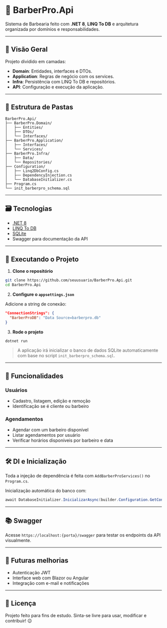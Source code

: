 # 💼 BarberPro.Api

Sistema de Barbearia feito com **.NET 8**, **LINQ To DB** e arquitetura organizada por domínios e responsabilidades.

---

## 🧠 Visão Geral

Projeto dividido em camadas:

- **Domain**: Entidades, interfaces e DTOs.
- **Application**: Regras de negócio com os services.
- **Infra**: Persistência com LINQ To DB e repositórios.
- **API**: Configuração e execução da aplicação.

---

## 📁 Estrutura de Pastas

```
BarberPro.Api/
├── BarberPro.Domain/
│   ├── Entities/
│   ├── DTOs/
│   └── Interfaces/
├── BarberPro.Application/
│   ├── Interfaces/
│   └── Services/
├── BarberPro.Infra/
│   ├── Data/
│   └── Repositories/
├── Configuration/
│   ├── Linq2DbConfig.cs
│   ├── DependencyInjection.cs
│   └── DatabaseInitializer.cs
├── Program.cs
└── init_barberpro_schema.sql
```

---

## 🗃️ Tecnologias

- [.NET 8](https://dotnet.microsoft.com/en-us/download/dotnet/8.0)
- [LINQ To DB](https://linq2db.github.io/)
- [SQLite](https://www.sqlite.org/index.html)
- Swagger para documentação da API

---

## 🧪 Executando o Projeto

1. **Clone o repositório**

```bash
git clone https://github.com/seuusuario/BarberPro.Api.git
cd BarberPro.Api
```

2. **Configure o `appsettings.json`**

Adicione a string de conexão:

```json
"ConnectionStrings": {
  "BarberProDB": "Data Source=barberpro.db"
}
```

3. **Rode o projeto**

```bash
dotnet run
```

> A aplicação irá inicializar o banco de dados SQLite automaticamente com base no script `init_barberpro_schema.sql`.

---

## 📌 Funcionalidades

### Usuários

- Cadastro, listagem, edição e remoção
- Identificação se é cliente ou barbeiro

### Agendamentos

- Agendar com um barbeiro disponível
- Listar agendamentos por usuário
- Verificar horários disponíveis por barbeiro e data

---

## 🛠️ DI e Inicialização

Toda a injeção de dependência é feita com `AddBarberProServices()` no `Program.cs`.

Inicialização automática do banco com:

```csharp
await DatabaseInitializer.InicializarAsync(builder.Configuration.GetConnectionString("BarberProDB"));
```

---

## 📚 Swagger

Acesse `https://localhost:{porta}/swagger` para testar os endpoints da API visualmente.

---

## 🚀 Futuras melhorias

- Autenticação JWT
- Interface web com Blazor ou Angular
- Integração com e-mail e notificações

---

## 📃 Licença

Projeto feito para fins de estudo. Sinta-se livre para usar, modificar e contribuir! 😉
